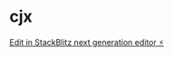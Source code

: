 # cjx

[Edit in StackBlitz next generation editor ⚡️](https://stackblitz.com/~/github.com/yuand/cjx)